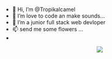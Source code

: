 - 👋 Hi, I’m @Tropikalcamel
- 👀 I’m love to code an make sounds...
- 🌱 I’m a junior full stack web devloper 
- 📫 send me some flowers ...
- 
<p align="center">
  <a href="https://skillicons.dev">
    <img src="https://skillicons.dev/icons?i=git,css,react,ruby,rails, js,html, bootstrap," />
  </a>
</p>

